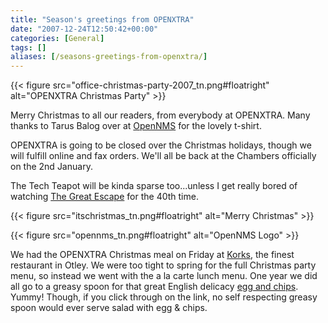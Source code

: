 ```yaml
---
title: "Season's greetings from OPENXTRA"
date: "2007-12-24T12:50:42+00:00"
categories: [General]
tags: []
aliases: [/seasons-greetings-from-openxtra/]
---
```


{{< figure src="office-christmas-party-2007_tn.png#floatright" alt="OPENXTRA Christmas Party" >}}

Merry Christmas to all our readers, from everybody at OPENXTRA. Many thanks to Tarus Balog over at [OpenNMS](https://www.opennms.org/) for the lovely t-shirt.

OPENXTRA is going to be closed over the Christmas holidays, though we will fulfill online and fax orders. We'll all be back at the Chambers officially on the 2nd January.

The Tech Teapot will be kinda sparse too...unless I get really bored of watching [The Great Escape](http://www.imdb.com/title/tt0057115/) for the 40th time.

{{< figure src="itschristmas_tn.png#floatright" alt="Merry Christmas" >}}

{{< figure src="opennms_tn.png#floatright" alt="OpenNMS Logo" >}}

We had the OPENXTRA Christmas meal on Friday at [Korks](http://www.korks.co.uk/), the finest restaurant in Otley. We were too tight to spring for the full Christmas party menu, so instead we went with the a la carte lunch menu. One year we did all go to a greasy spoon for that great English delicacy [egg and chips](eggchips.jpg). Yummy! Though, if you click through on the link, no self respecting greasy spoon would ever serve salad with egg &amp; chips.
